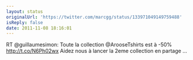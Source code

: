 ```yaml
---
layout: status
originalUrl: 'https://twitter.com/marcgg/status/133971049149759488'
isReply: false
date: 2011-11-08 18:16:01
---
```


RT @guillaumesimon: Toute la collection @ArooseTshirts est à -50% http://t.co/N6Ph02wx Aidez nous à lancer la 2eme collection en partage ...
